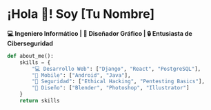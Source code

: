 # ¡Hola 👋! Soy [Tu Nombre] 
**💻 Ingeniero Informático | 🎨 Diseñador Gráfico | 🔒 Entusiasta de Ciberseguridad**  

```python
def about_me():
    skills = {
        "💻 Desarrollo Web": ["Django", "React", "PostgreSQL"],
        "📱 Mobile": ["Android", "Java"],
        "🔐 Seguridad": ["Ethical Hacking", "Pentesting Basics"],
        "🎨 Diseño": ["Blender", "Photoshop", "Illustrator"]
    }
    return skills
